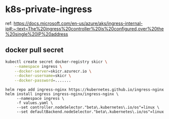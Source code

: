 # k8s-private-ingress

ref: https://docs.microsoft.com/en-us/azure/aks/ingress-internal-ip#:~:text=The%20ingress%20controller%20is%20configured,over%20the%20single%20IP%20address


## docker pull secret
```sh
kubectl create secret docker-registry skicr \
    --namespace ingress \
    --docker-server=skicr.azurecr.io \
    --docker-username=skicr \
    --docker-password=.......
```

```
helm repo add ingress-nginx https://kubernetes.github.io/ingress-nginx
helm install ingress ingress-nginx/ingress-nginx \
     --namespace ingress \
     -f values.yaml \
     --set controller.nodeSelector."beta\.kubernetes\.io/os"=linux \
     --set defaultBackend.nodeSelector."beta\.kubernetes\.io/os"=linux
```
